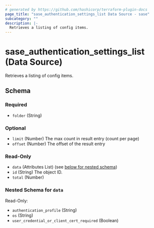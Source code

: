 ```yaml
---
# generated by https://github.com/hashicorp/terraform-plugin-docs
page_title: "sase_authentication_settings_list Data Source - sase"
subcategory: ""
description: |-
  Retrieves a listing of config items.
---
```


# sase_authentication_settings_list (Data Source)

Retrieves a listing of config items.



<!-- schema generated by tfplugindocs -->
## Schema

### Required

- `folder` (String)

### Optional

- `limit` (Number) The max count in result entry (count per page)
- `offset` (Number) The offset of the result entry

### Read-Only

- `data` (Attributes List) (see [below for nested schema](#nestedatt--data))
- `id` (String) The object ID.
- `total` (Number)

<a id="nestedatt--data"></a>
### Nested Schema for `data`

Read-Only:

- `authentication_profile` (String)
- `os` (String)
- `user_credential_or_client_cert_required` (Boolean)


